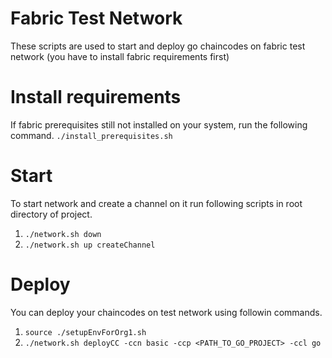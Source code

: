 # Fabric Test Network
These scripts are used to start and deploy go chaincodes on fabric test network (you have to install fabric requirements first)

# Install requirements
If fabric prerequisites still not installed on your system, run the following command.
```./install_prerequisites.sh```

# Start
To start network and create a channel on it run following scripts in root directory of project.
1. ```./network.sh down```
2. ```./network.sh up createChannel```

# Deploy
You can deploy your chaincodes on test network using followin commands. 
1. ```source ./setupEnvForOrg1.sh``` 
2. ```./network.sh deployCC -ccn basic -ccp <PATH_TO_GO_PROJECT> -ccl go```

